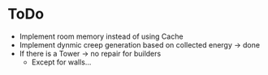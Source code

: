 # ToDo

* Implement room memory instead of using Cache
* Implement dynmic creep generation based on collected energy -> done
* If there is a Tower -> no repair for builders
    * Except for walls...